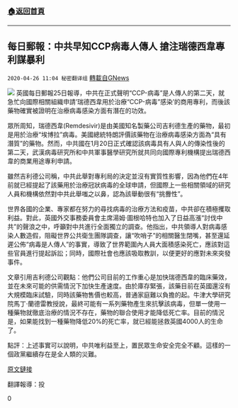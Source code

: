 ###  [:house:返回首頁](https://github.com/ourhimalayas/txt)
---

## 每日郵報：中共早知CCP病毒人傳人 搶注瑞德西韋專利謀暴利
`2020-04-26 11:04 秘密翻译组` [轉載自GNews](https://gnews.org/zh-hant/185451/)

![](https://s3.amazonaws.com/gnews-media-offload/wp-content/uploads/2020/04/26105926/Picture-1-338.png)
英國每日郵報25日報導，中共在正式聲明“CCP-病毒”是人傳人的第二天，就急忙向國際相關組織申請’瑞德西韋用於治療“CCP-病毒”感染’的商用專利，而後該藥物確實被證明在治療病毒感染方面有潛在的功效。

眾所周知，瑞德西韋(Remdesivir)是由美國知名製藥公司吉利德生產的藥物，最初是用於治療“埃博拉”病毒。美國總統特朗評價該藥物在治療病毒感染方面為“具有潛質”的藥物。然而，中共國在1月20日正式確認該病毒具有人與人的傳染性後的第二天，武漢病毒研究所和中共軍事醫學研究所就共同向國際專利機構提出瑞德西韋的商業用途專利申請。

雖然吉利德公司稱，中共此舉對專利局的決定並沒有實質性影響，因為他們在4年前就已經提起了該藥用於治療冠狀病毒的全球申請，但國際上一些相關領域的研究人員和機構依然對中共此舉嗤之以鼻，認為該舉動很有“挑釁性”。

世界各國的企業、專家都在努力的尋找病毒的治療方法和疫苗，中共卻在積極攫取利益。對此，英國外交事務委員會主席湯姆·圖根哈特也加入了日益高漲“討伐中共”的聲浪之中，呼籲對中共進行全面獨立的調查。他指出，中共領導人對病毒感染人數造假，阻礙世界公共衛生團隊調查，讓“吹哨子”的相關醫生閉嘴，甚至還延遲公佈“病毒是人傳人”的事實，導致了世界範圍內人員大面積感染死亡，應該對這些官員進行提起訴訟；同時，國際社會也應該吸取教訓，以便更好的應對未來突發事件。

文章引用吉利德公司觀點：他們公司目前的工作重心是加快瑞德西韋的臨床藥效，並在未來可能的供需情況下加快生產速度。由於庫存緊張，該藥目前在英國還沒有大規模臨床試驗，同時該藥物售價也較高，普通家庭難以負擔的起。牛津大學研究院馬丁·蘭德雷教授說，最終可能有一系列藥物產生來抗擊該病毒，但單一使用一種藥物就徹底治療的情況不存在，藥物的聯合使用才能降低死亡率。目前的情況是，如果能找到一種藥物降低20%的死亡率，就已經能拯救英國4000人的生命了。

點評：上述事實可以說明，中共唯利益至上，置民眾生命安全完全不顧。這樣的一個政黨繼續存在是全人類的災難。

[原文鏈接](https://www.dailymail.co.uk/news/article-8257201/China-global-cover-concerns-filed-patent-drug-helps-patients-recover.html)

翻譯報導：投

0
